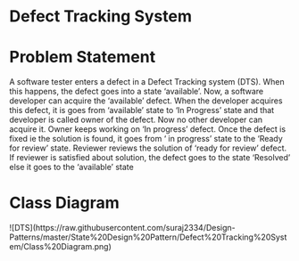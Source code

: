 # Defect Tracking System  

<h1>Problem Statement</h1>  
<p>A software tester enters a defect in a Defect Tracking system (DTS). When this happens, the defect goes into a state ‘available’. Now, a software developer can acquire the ‘available’ defect. When the developer acquires this defect, it is goes from ‘available’ state to ‘In Progress’ state and that developer is called owner of the defect. Now no other developer can acquire it. Owner keeps working on ‘In progress’ defect. Once the defect is fixed ie the solution is found, it goes from ‘ in progress’ state to the ‘Ready for review’ state. Reviewer reviews the solution of ‘ready for review’ defect. If reviewer is satisfied about solution, the defect goes to the state ‘Resolved’ else it goes to the ‘available’ state</p>  

<h1>Class Diagram</h1>  
![DTS](https://raw.githubusercontent.com/suraj2334/Design-Patterns/master/State%20Design%20Pattern/Defect%20Tracking%20System/Class%20Diagram.png)  


